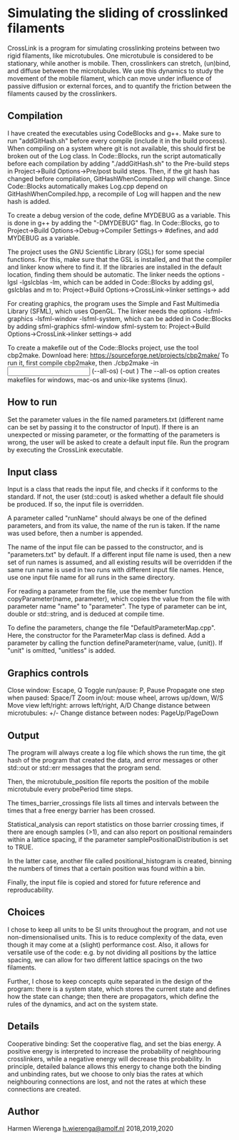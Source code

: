 # Simulating the sliding of crosslinked filaments

CrossLink is a program for simulating crosslinking proteins between two rigid filaments, like microtubules.
One microtubule is considered to be stationary, while another is mobile. Then, crosslinkers can stretch, (un)bind,
and diffuse between the microtubules. We use this dynamics to study the movement of the mobile filament,
which can move under influence of passive diffusion or external forces, and to quantify the friction between
the filaments caused by the crosslinkers.

## Compilation

I have created the executables using CodeBlocks and g++. Make sure to run "addGitHash.sh" before every compile (include it in the build process).
When compiling on a system where git is not available, this should first be broken out of the Log class.
In Code::Blocks, run the script automatically before each compilation by adding "./addGitHash.sh" to the Pre-build steps in Project->Build Options->Pre/post build steps.
Then, if the git hash has changed before compilation, GitHashWhenCompiled.hpp will change. Since Code::Blocks automatically makes
Log.cpp depend on GitHashWhenCompiled.hpp, a recompile of Log will happen and the new hash is added.

To create a debug version of the code, define MYDEBUG as a variable. This is done in g++ by adding the "-DMYDEBUG" flag.
In Code::Blocks, go to Project->Build Options->Debug->Compiler Settings-> #defines, and add MYDEBUG as a variable.

The project uses the GNU Scientific Library (GSL) for some special functions. For this, make sure that the GSL is installed,
and that the compiler and linker know where to find it.
If the libraries are installed in the default location, finding them should be automatic.
The linker needs the options -lgsl -lgslcblas -lm, which can be added in Code::Blocks by adding gsl, gslcblas and m to:
Project->Build Options->CrossLink->linker settings-> add

For creating graphics, the program uses the Simple and Fast Multimedia Library (SFML), which uses OpenGL.
The linker needs the options -lsfml-graphics -lsfml-window -lsfml-system, which can be added in
Code::Blocks by adding sfml-graphics sfml-window sfml-system to:
Project->Build Options->CrossLink->linker settings-> add

To create a makefile out of the Code::Blocks project, use the tool cbp2make. Download here: https://sourceforge.net/projects/cbp2make/
To run it, first compile cbp2make, then ./cbp2make -in <input project.cbp> (--all-os) (-out <makefile name>)
The --all-os option creates makefiles for windows, mac-os and unix-like systems (linux).

## How to run

Set the parameter values in the file named parameters.txt (different name can be set by passing it to the constructor of Input).
If there is an unexpected or missing parameter, or the formatting of the parameters is wrong, the user will be asked to create a default input file.
Run the program by executing the CrossLink executable.

## Input class

Input is a class that reads the input file, and checks if it conforms to the standard.
If not, the user (std::cout) is asked whether a default file should be produced.
If so, the input file is overridden.

A parameter called "runName" should always be one of the defined parameters, and from its value, the name of the run is taken. 
If the name was used before, then a number is appended.

The name of the input file can be passed to the constructor, and is "parameters.txt" by default.
If a different input file name is used, then a new set of run names is assumed,
and all existing results will be overridden if the same run name is used in two runs with different input file names.
Hence, use one input file name for all runs in the same directory.

For reading a parameter from the file, use the member function copyParameter(name, parameter),
which copies the value from the file with parameter name "name" to "parameter". 
The type of parameter can be int, double or std::string, and is deduced at compile time.

To define the parameters, change the file "DefaultParameterMap.cpp". 
Here, the constructor for the ParameterMap class is defined.
Add a parameter by calling the function defineParameter(name, value, (unit)).
If "unit" is omitted, "unitless" is added.

## Graphics controls

Close window: Escape, Q
Toggle run/pause: P, Pause
Propagate one step when paused: Space/T
Zoom in/out: mouse wheel, arrows up/down, W/S
Move view left/right: arrows left/right, A/D
Change distance between microtubules: +/-
Change distance between nodes: PageUp/PageDown

## Output

The program will always create a log file which shows the run time, the git hash of the program that created the data, and error messages or other std::out or
std::err messages that the program send.

Then, the microtubule_position file reports the position of the mobile microtubule every probePeriod time steps.

The times_barrier_crossings file lists all times and intervals between the times that a free energy barrier has been crossed.

Statistical_analysis can report statistics on those barrier crossing times, if there are enough samples (>1),
and can also report on positional remainders within a lattice spacing, if the parameter samplePositionalDistribution is set to TRUE.

In the latter case, another file called positional_histogram is created, binning the numbers of times that a certain position was found within a bin.

Finally, the input file is copied and stored for future reference and reproducability.

## Choices

I chose to keep all units to be SI units throughout the program, and not use non-dimensionalised units.
This is to reduce complexity of the data, even though it may come at a (slight) performance cost.
Also, it allows for versatile use of the code: e.g. by not dividing all positions by the lattice spacing,
we can allow for two different lattice spacings on the two filaments.

Further, I chose to keep concepts quite separated in the design of the program:
there is a system state, which stores the current state and defines how the state can change;
then there are propagators, which define the rules of the dynamics, and act on the system state.

## Details

Cooperative binding:
Set the cooperative flag, and set the bias energy. A positive energy is interpreted to increase
the probability of neighbouring crosslinkers, while a negative energy will decrease this probability.
In principle, detailed balance allows this energy to change both the binding and unbinding rates,
but we choose to only bias the rates at which neighbouring connections are lost,
and not the rates at which these connections are created.

## Author

Harmen Wierenga
h.wierenga@amolf.nl
2018,2019,2020
